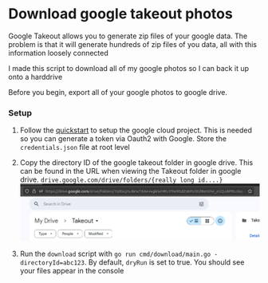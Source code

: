 # Download google takeout photos

Google Takeout allows you to generate zip files of your google data. The problem is that it will generate hundreds of zip files of you data, all with this information loosely connected

I made this script to download all of my google photos so I can back it up onto a harddrive

Before you begin, export all of your google photos to google drive.

### Setup

1. Follow the [quickstart](https://developers.google.com/drive/api/quickstart/go) to setup the google cloud project. This is needed so you can generate a token via Oauth2 with Google. Store the `credentials.json` file at root level

1. Copy the directory ID of the google takeout folder in google drive. This can be found in the URL when viewing the Takeout folder in google drive. `drive.google.com/drive/folders/{really long id....}`
   ![Image of google drive](images/drive-id.png)

1. Run the `download` script with `go run cmd/download/main.go -directoryId=abc123`. By default, `dryRun` is set to true. You should see your files appear in the console
